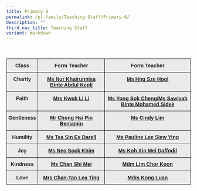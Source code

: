 ```yaml
---
title: Primary 6
permalink: /pl-family/Teaching-Staff/Primary-6/
description: ""
third_nav_title: Teaching Staff
variant: markdown
---
```

<style type="text/css">

.tg  {border-collapse:collapse;border-spacing:0;}

.tg td{border-color:black;border-style:solid;border-width:1px;font-family:Arial, sans-serif;font-size:14px;

  overflow:hidden;padding:10px 5px;word-break:normal;}

.tg th{border-color:black;border-style:solid;border-width:1px;font-family:Arial, sans-serif;font-size:14px;

  font-weight:normal;overflow:hidden;padding:10px 5px;word-break:normal;}

.tg .tg-n4qt{background-color:#EAEAEA;color:#222;font-weight:bold;text-align:center;vertical-align:top}

.tg .tg-a7kh{background-color:#EAEAEA;color:#0857AE;font-weight:bold;text-align:center;vertical-align:top}

</style>

&nbsp; <table class="tg">

<thead><tr><th class="tg-n4qt">Class</th><th class="tg-n4qt">Form Teacher</th><th class="tg-n4qt">Form Teacher</th></tr>

</thead>

<tbody><tr><td class="tg-n4qt">Charity</td><td class="tg-a7kh"><a href="mailto:nur_khairunnisa_abdul_kepli@moe.edu.sg">Ms Nur Khairunnisa Binte Abdul Kepli<span style="font-weight:600;text-decoration:none;color:#0857AE"></span></a></td><td class="tg-a7kh"><a href="mailto:">Ms Hng Sze Hooi<span style="font-weight:600;text-decoration:none;color:#0857AE"></span></a></td></tr><tr><td class="tg-n4qt">Faith</td><td class="tg-a7kh"><a href="mailto:">Mrs Kwok Li Li<span style="font-weight:600;text-decoration:none;color:#0857AE"></span></a></td><td class="tg-a7kh"><a href="mailto:yong_sok_cheng@moe.edu.sg">Ms Yong Sok Cheng/Ms Sawiyah Binte Mohamed Sidek<span style="font-weight:600;text-decoration:none;color:#0857AE"></span></a></td></tr><tr><td class="tg-n4qt">Gentleness</td><td class="tg-a7kh"><a href="mailto:chong_hsi_pin_benjamin@moe.edu.sg">Mr Chong Hsi Pin Benjamin <span style="font-weight:600;text-decoration:none;color:#0857AE"></span></a></td><td class="tg-a7kh"><a href="mailto:lim_cindy@moe.edu.sg">Ms Cindy Lim<span style="font-weight:600;text-decoration:none;color:#0857AE"></span></a></td></tr><tr><td class="tg-n4qt">Humility</td><td class="tg-a7kh"><a href="mailto:tea_sin_ee_darell@moe.edu.sg">Ms Tea Sin Ee Darell<span style="font-weight:600;text-decoration:none;color:#0857AE"></span></a></td><td class="tg-a7kh"><a href="mailto:lee_siew_ying_pauline@moe.edu.sg">Ms Pauline Lee Siew Ying<span style="font-weight:600;text-decoration:none;color:#0857AE"></span></a></td></tr><tr><td class="tg-n4qt">Joy</td><td class="tg-a7kh"><a href="mailto:neo_sock_khim_a@schools,gov.sg">Ms Neo Sock Khim<span style="font-weight:600;text-decoration:none;color:#0857AE"></span></a></td><td class="tg-a7kh"><a href="mailto:koh_xin_mei_daffodil@moe.edu.sg">Ms Koh Xin Mei Daffodil<span style="font-weight:600;text-decoration:none;color:#0857AE"></span></a></td></tr><tr><td class="tg-n4qt">Kindness</td><td class="tg-a7kh"><a href="mailto:chan_shi_mei@moe.edu.sg">Ms Chan Shi Mei <span style="font-weight:600;text-decoration:none;color:#0857AE"></span></a></td><td class="tg-a7kh"><a href="mailto:lim_chor_koon@moe.edu.sg">Mdm Lim Chor Koon<span style="font-weight:600;text-decoration:none;color:#0857AE"></span></a></td></tr><tr><td class="tg-n4qt">Love</td><td class="tg-a7kh"><a href="mailto:chan-tan_lea_ting@moe.edu.sg">Mrs Chan-Tan Lea Ting<span style="font-weight:600;text-decoration:none;color:#0857AE"></span></a></td><td class="tg-a7kh"><a href="mailto:kong_luan@moe.edu.sg">Mdm Kong Luan<span style="font-weight:600;text-decoration:none;color:#0857AE"></span></a></td></tr><tr></tr>

</tbody>

</table>